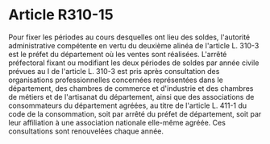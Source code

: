 # Article R310-15

Pour fixer les périodes au cours desquelles ont lieu des soldes, l'autorité administrative compétente en vertu du deuxième alinéa de l'article L. 310-3 est le préfet du département où les ventes sont réalisées.   L'arrêté préfectoral fixant ou modifiant les deux périodes de soldes par année civile prévues au I de l'article L. 310-3 est pris après consultation des organisations professionnelles concernées représentées dans le département, des chambres de commerce et d'industrie et des chambres de métiers et de l'artisanat du département, ainsi que des associations de consommateurs du département agréées, au titre de l'article L. 411-1 du code de la consommation, soit par arrêté du préfet de département, soit par leur affiliation à une association nationale elle-même agréée. Ces consultations sont renouvelées chaque année.